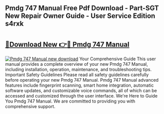 ## Pmdg 747 Manual Free Pdf Download - Part-SGT New Repair Owner Guide - User Service Edition s4rxk

# <h2><a href="http://bc64696.oget.top/?id=Pmdg+747+Manual">🔗Download New 👉🔴 Pmdg 747 Manual</a></h2>

[![Pmdg 747 Manual new download](https://i.imgur.com/5g1atiW.png)](http://bc64696.oget.top/?id=Pmdg+747+Manual)
Your Comprehensive Guide This user manual provides a complete overview of your new Pmdg 747 Manual, including installation, operation, maintenance, and troubleshooting tips. Important Safety Guidelines Please read all safety guidelines carefully before operating your new Pmdg 747 Manual. Pmdg 747 Manual advanced features include fingerprint scanning, smart home integration, automatic software updates, and customizable voice commands, all of which can be accessed and customized through the user interface. We're Here to Guide You Pmdg 747 Manual. We are committed to providing you with comprehensive support.

